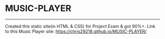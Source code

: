# MUSIC-PLAYER
--------------

Created this static site(in HTML & CSS) for Project Exam & got 90%+.
Link to this Music Player site: https://chris29218.github.io/MUSIC-PLAYER/
